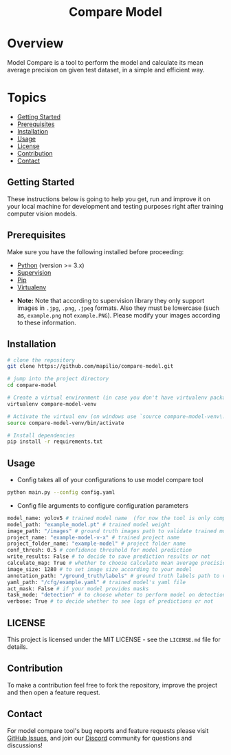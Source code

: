 <div align="center">
  <h1>Compare Model</h1>
</div>

<h1>Overview</h1>
Model Compare is a tool to perform the model and calculate its mean average precision on given test dataset, in a simple and efficient way. 

<h1>Topics</h1>
<ul>
  <li><a href="#getting-started">Getting Started</a></li>
  <li><a href="#prerequisites">Prerequisites</a></li>
  <li><a href="#installation">Installation</a></li>
  <li><a href="#usage">Usage</li>
  <li><a href="#license">License</a></li>
  <li><a href="contribution">Contribution</a></li>
  <li><a href="#contact">Contact</a></li>
</ul>

<h2 id = "getting-started">Getting Started</h2>
These instructions below is going to help you get, run and improve it on your local machine for development and testing purposes right after training computer vision models.

<h2 id = "prerequisites">Prerequisites</h2>
Make sure you have the following installed before proceeding:

- [Python](https://www.python.org/) (version >= 3.x)
- [Supervision](https://github.com/roboflow/supervision)
- [Pip](https://pip.pypa.io/en/stable/installation/)
- [Virtualenv](https://virtualenv.pypa.io/)

* **Note:** Note that according to supervision library they only support images in `.jpg`, `.png`, `.jpeg` formats. Also they must be lowercase (such as, `example.png` not `example.PNG`). Please modify your images according to these information. 
  

<h2 id = "installation">Installation</h2>

```bash
# clone the repository
git clone https://github.com/mapilio/compare-model.git

# jump into the project directory
cd compare-model

# Create a virtual environment (in case you don't have virtualenv package please use `pip install virtualenv` to install it. If you don't want to install it then you may use `python -m venv compare-model-venv` as well. 
virtualenv compare-model-venv

# Activate the virtual env (on windows use `source compare-model-venv\.Scripts\activate`)
source compare-model-venv/bin/activate 

# Install dependencies
pip install -r requirements.txt
```

<h2 id = "usage">Usage</h2>

* Config takes all of your configurations to use model compare tool
```bash
python main.py --config config.yaml
```

* Config file arguments to configure configuration parameters
```bash
model_name: yolov5 # trained model name  (for now the tool is only compatible with yolov5 and yolov8, so give trained models with 'yolov5' or 'yolov8'. 
model_path: "example_model.pt" # trained model weight
image_path: "/images" # ground truth images path to validate trained model
project_name: "example-model-v-x" # trained project name 
project_folder_name: "example-model" # project folder name
conf_thresh: 0.5 # confidence threshold for model prediction
write_results: False # to decide to save prediction results or not 
calculate_map: True # whether to choose calculate mean average precision or not
image_size: 1280 # to set image size according to your model
annotation_path: "/ground_truth/labels" # ground truth labels path to validate trained model
yaml_path: "/cfg/example.yaml" # trained model's yaml file
act_mask: False # if your model provides masks 
task_mode: "detection" # to choose wheter to perform model on detection mode or segmentation mode 
verbose: True # to decide whether to see logs of predictions or not
```

<h2 id ="license">LICENSE</h2>
<p>This project is licensed under the MIT LICENSE - see the <code>LICENSE.md</code> file for details.</p>

<h2 id ="contribution">Contribution</h2>
<p>To make a contribution feel free to fork the repository, improve the project and then open a feature request.</p>

<h2 id="contact">Contact</h2>

For model compare tool's bug reports and feature requests please visit [GitHub Issues](https://github.com/mapilio/model-compare/issues), and join our [Discord](https://discord.com/invite/St5z2sUZ7H) community for questions and discussions!


